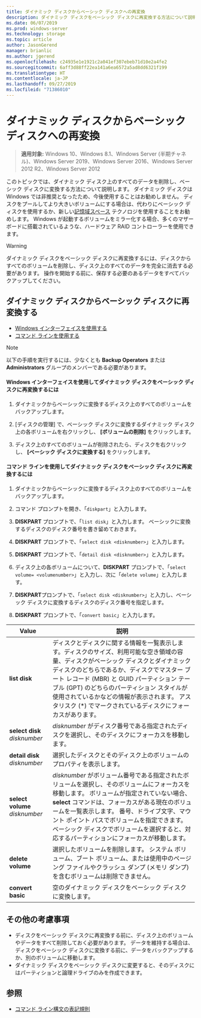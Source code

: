 ```yaml
---
title: ダイナミック ディスクからベーシック ディスクへの再変換
description: ダイナミック ディスクをベーシック ディスクに再変換する方法について説明します。
ms.date: 06/07/2019
ms.prod: windows-server
ms.technology: storage
ms.topic: article
author: JasonGerend
manager: brianlic
ms.author: jgerend
ms.openlocfilehash: c24935e1e1921c2a041ef307ebeb71d10e2a4fe2
ms.sourcegitcommit: 6aff3d88ff22ea141a6ea6572a5ad8dd6321f199
ms.translationtype: HT
ms.contentlocale: ja-JP
ms.lasthandoff: 09/27/2019
ms.locfileid: "71386010"
---
```

# <a name="change-a-dynamic-disk-back-to-a-basic-disk"></a>ダイナミック ディスクからベーシック ディスクへの再変換

> **適用対象:** Windows 10、Windows 8.1、Windows Server (半期チャネル)、Windows Server 2019、Windows Server 2016、Windows Server 2012 R2、Windows Server 2012

このトピックでは、ダイナミック ディスク上のすべてのデータを削除し、ベーシック ディスクに変換する方法について説明します。 ダイナミック ディスクは Windows では非推奨となったため、今後使用することはお勧めしません。 ディスクをプールしてより大きいボリュームにする場合は、代わりにベーシック ディスクを使用するか、新しい[記憶域スペース](https://support.microsoft.com/help/12438/windows-10-storage-spaces) テクノロジを使用することをお勧めします。 Windows が起動するボリュームをミラー化する場合、多くのマザーボードに搭載されているような、ハードウェア RAID コントローラーを使用できます。

> [!WARNING]
> ダイナミック ディスクをベーシック ディスクに再変換するには、ディスクからすべてのボリュームを削除し、ディスク上のすべてのデータを完全に消去する必要があります。 操作を開始する前に、保存する必要のあるデータをすべてバックアップしてください。

## <a name="changing-a-dynamic-disk-back-to-a-basic-disk"></a>ダイナミック ディスクからベーシック ディスクに再変換する

-   [Windows インターフェイスを使用する](#to-change-a-dynamic-disk-back-to-a-basic-disk-using-the-windows-interface)
-   [コマンド ラインを使用する](#to-change-a-dynamic-disk-back-to-a-basic-disk-using-a-command-line)

> [!NOTE]
> 以下の手順を実行するには、少なくとも **Backup Operators** または **Administrators** グループのメンバーである必要があります。

#### <a name="to-change-a-dynamic-disk-back-to-a-basic-disk-using-the-windows-interface"></a>Windows インターフェイスを使用してダイナミック ディスクをベーシック ディスクに再変換するには

1.  ダイナミックからベーシックに変換するディスク上のすべてのボリュームをバックアップします。

2.  [ディスクの管理] で、ベーシック ディスクに変換するダイナミック ディスク上の各ボリュームを右クリックし、 **[ボリュームの削除]** をクリックします。

3.  ディスク上のすべてのボリュームが削除されたら、ディスクを右クリックし、 **[ベーシック ディスクに変換する]** をクリックします。

#### <a name="to-change-a-dynamic-disk-back-to-a-basic-disk-using-a-command-line"></a>コマンド ラインを使用してダイナミック ディスクをベーシック ディスクに再変換するには

1.  ダイナミックからベーシックに変換するディスク上のすべてのボリュームをバックアップします。

2.  コマンド プロンプトを開き、「`diskpart`」と入力します。

3.  **DISKPART** プロンプトで、「`list disk`」と入力します。 ベーシックに変換するディスクのディスク番号を書き留めておきます。

4.  **DISKPART** プロンプトで、「`select disk <disknumber>`」と入力します。

5.  **DISKPART** プロンプトで、「`detail disk <disknumber>`」と入力します。

6.  ディスク上の各ボリュームについて、**DISKPART** プロンプトで、「`select volume= <volumenumber>`」と入力し、次に「`delete volume`」と入力します。

7.  **DISKPART**プロンプトで、「`select disk <disknumber>`」と入力し、ベーシック ディスクに変換するディスクのディスク番号を指定します。

8.  **DISKPART** プロンプトで、「`convert basic`」と入力します。


| Value  | 説明 |
| --- | --- |
| **list disk**                         | ディスクとディスクに関する情報を一覧表示します。ディスクのサイズ、利用可能な空き領域の容量、ディスクがベーシック ディスクとダイナミック ディスクのどちらであるか、ディスクでマスター ブート レコード (MBR) と GUID パーティション テーブル (GPT) のどちらのパーティション スタイルが使用されているかなどの情報が表示されます。 アスタリスク (*) でマークされているディスクにフォーカスがあります。 |
| **select disk** <em>disknumber</em>   | <em>disknumber</em> がディスク番号である指定されたディスクを選択し、そのディスクにフォーカスを移動します。  |
| **detail disk** <em>disknumber</em>   | 選択したディスクとそのディスク上のボリュームのプロパティを表示します。  |
| **select volume** <em>disknumber</em> | <em>disknumber</em> がボリューム番号である指定されたボリュームを選択し、そのボリュームにフォーカスを移動します。 ボリュームが指定されていない場合、**select** コマンドは、フォーカスがある現在のボリュームを一覧表示します。 番号、ドライブ文字、マウント ポイント パスでボリュームを指定できます。 ベーシック ディスクでボリュームを選択すると、対応するパーティションにフォーカスが移動します。 |
| **delete volume**                     | 選択したボリュームを削除します。 システム ボリューム、ブート ボリューム、または使用中のページング ファイルやクラッシュ ダンプ (メモリ ダンプ) を含むボリュームは削除できません。 |
| **convert basic** | 空のダイナミック ディスクをベーシック ディスクに変換します。  |

## <a name="additional-considerations"></a>その他の考慮事項

-   ディスクをベーシック ディスクに再変換する前に、ディスク上のボリュームやデータをすべて削除しておく必要があります。 データを維持する場合は、ディスクをベーシック ディスクに変換する前に、データをバックアップするか、別のボリュームに移動します。
-   ダイナミック ディスクをベーシック ディスクに変更すると、そのディスクにはパーティションと論理ドライブのみを作成できます。

## <a name="see-also"></a>参照

-   [コマンド ライン構文の表記規則](https://technet.microsoft.com/library/cc742449(v=ws.11).aspx)